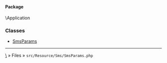 ## 

#### Package
\Application







### Classes
* [SmsParams](classes/SmsParams)






***
[\\](Home) » Files » `src/Resource/Sms/SmsParams.php`